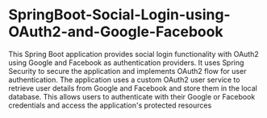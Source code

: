 # SpringBoot-Social-Login-using-OAuth2-and-Google-Facebook
This Spring Boot application provides social login functionality with OAuth2 using Google and Facebook as authentication providers. It uses Spring Security to secure the application and implements OAuth2 flow for user authentication. The application uses a custom OAuth2 user service to retrieve user details from Google and Facebook and store them in the local database. This allows users to authenticate with their Google or Facebook credentials and access the application's protected resources
